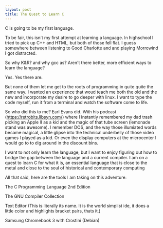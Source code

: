 ```yaml
---
layout: post
title: The Quest to Learn C
---
```


C is going to be my first language. 

To be fair, this isn't my first attempt at learning a language. In highschool I tried to pick up C++ and HTML, but both of those fell flat. I guess somewhere between listening to Good Charlotte and and playing Morrowind I got distracted. 

So why K&R? and why gcc as? Aren't there better, more efficient ways to learn the language?

Yes. Yes there are.

But none of them let me get to the roots of programming in quite quite the same way. I wanted an experience that woud teach me both the old and the new and incorporate my desire to go deeper with linux. I want to type the code myself, run it from a terminal and watch the software come to life. 

So who did this to me? Earl Evans did. With his podcast (https://retrobits.libsyn.com/) where I instantly remembered my dad trash picking an Apple II as a kid and the magic of that tube screen (lemonade stand was awesome). I remember DOS, and the way those illumiated words became magical, a little glipse into the technical underbelly of those video games I played as a kid. Or even the display computers at the microcenter I would go to to dig around in the discount bins. 

I want to not only learn the language, but I want to enjoy figuring out how to bridge the gap between the language and a current compiler. I am on a quest to learn C for what it is, an essential language that is close to the metal and close to the soul of historical and contemporary computing



All that said, here are the tools I am taking on this adventure:

The C Programming Language 2nd Edition

The GNU Compiler Collection

Text Editor (This is literally its name. It is the world simplist ide, it does a little color and highlights bracket pairs, thats it.)

Samsung Chromebook 3 with Crostini (Debian)

